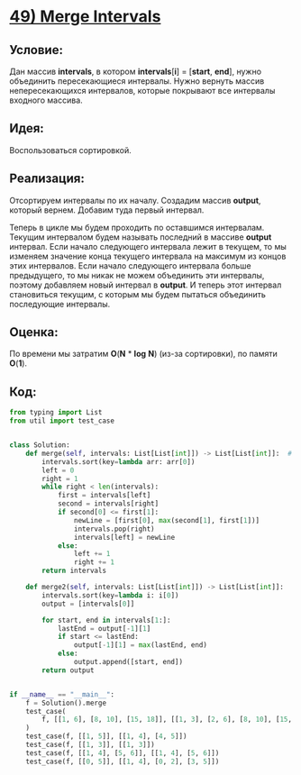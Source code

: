 # [**49) Merge Intervals**](https://leetcode.com/problems/merge-intervals/description/)

## **Условие:**

Дан массив **intervals**, в котором **intervals**[**i**] = [**start**, **end**], нужно объединить пересекающиеся интервалы. Нужно вернуть массив непересекающихся интервалов, которые покрывают все интервалы входного массива.

## **Идея:**

Воспользоваться сортировкой.

## **Реализация:**

Отсортируем интервалы по их началу. Создадим массив **output**, который вернем. Добавим туда первый интервал.

Теперь в цикле мы будем проходить по оставшимся интервалам. Текущим интервалом будем называть последний в массиве **output** интервал. Если начало следующего интервала лежит в текущем, то мы изменяем значение конца текущего интервала на максимум из концов этих интервалов. Если начало следующего интервала больше предыдущего, то мы никак не можем объединить эти интервалы, поэтому добавляем новый интервал в **output**. И теперь этот интервал становиться текущим, с которым мы будем пытаться объединить последующие интервалы.



## **Оценка:**

По времени мы затратим **O**(**N** * **log** **N**) (из-за сортировки), по памяти **O**(**1**).

## Код:
```python
from typing import List
from util import test_case


class Solution:
    def merge(self, intervals: List[List[int]]) -> List[List[int]]:  # so bad
        intervals.sort(key=lambda arr: arr[0])
        left = 0
        right = 1
        while right < len(intervals):
            first = intervals[left]
            second = intervals[right]
            if second[0] <= first[1]:
                newLine = [first[0], max(second[1], first[1])]
                intervals.pop(right)
                intervals[left] = newLine
            else:
                left += 1
                right += 1
        return intervals

    def merge2(self, intervals: List[List[int]]) -> List[List[int]]:
        intervals.sort(key=lambda i: i[0])
        output = [intervals[0]]

        for start, end in intervals[1:]:
            lastEnd = output[-1][1]
            if start <= lastEnd:
                output[-1][1] = max(lastEnd, end)
            else:
                output.append([start, end])
        return output


if __name__ == "__main__":
    f = Solution().merge
    test_case(
        f, [[1, 6], [8, 10], [15, 18]], [[1, 3], [2, 6], [8, 10], [15, 18]]
    )
    test_case(f, [[1, 5]], [[1, 4], [4, 5]])
    test_case(f, [[1, 3]], [[1, 3]])
    test_case(f, [[1, 4], [5, 6]], [[1, 4], [5, 6]])
    test_case(f, [[0, 5]], [[1, 4], [0, 2], [3, 5]])

```

